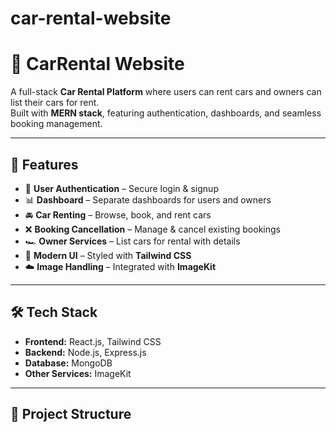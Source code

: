 # car-rental-website

# 🚗 CarRental Website

A full-stack **Car Rental Platform** where users can rent cars and owners can list their cars for rent.  
Built with **MERN stack**, featuring authentication, dashboards, and seamless booking management.

---

## 🌟 Features
- 🔑 **User Authentication** – Secure login & signup
- 📊 **Dashboard** – Separate dashboards for users and owners
- 🚘 **Car Renting** – Browse, book, and rent cars
- ❌ **Booking Cancellation** – Manage & cancel existing bookings
- 🏎️ **Owner Services** – List cars for rental with details
- 🎨 **Modern UI** – Styled with **Tailwind CSS**
- ☁️ **Image Handling** – Integrated with **ImageKit**

---

## 🛠️ Tech Stack
- **Frontend:** React.js, Tailwind CSS  
- **Backend:** Node.js, Express.js  
- **Database:** MongoDB  
- **Other Services:** ImageKit  

---

## 📂 Project Structure
